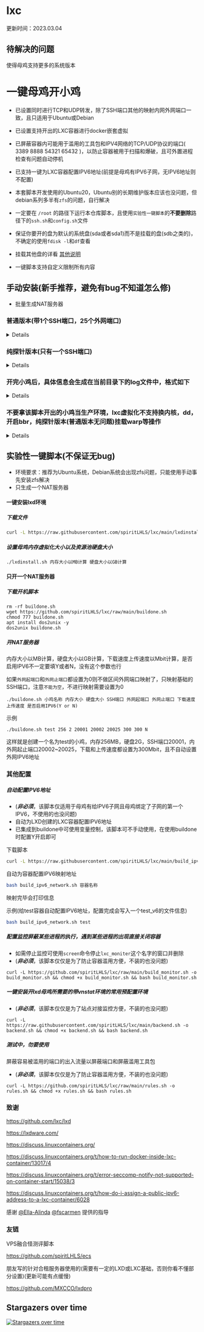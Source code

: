 # lxc

更新时间：2023.03.04

## 待解决的问题

使得母鸡支持更多的系统版本

# 一键母鸡开小鸡

- 已设置同时进行TCP和UDP转发，除了SSH端口其他的映射内网外网端口一致，且只适用于Ubuntu或Debian

- 已设置支持开出的LXC容器进行docker嵌套虚拟

- 已屏蔽容器内可能用于滥用的工具包和IPV4网络的TCP/UDP协议的端口( 3389 8888 54321 65432 )，以防止容器被用于扫描和爆破，且可外置进程检查有问题自动停机

- 已支持一键为LXC容器配置IPV6地址(前提是母鸡有IPV6子网，无IPV6地址则不配置)

- 本套脚本开发使用的Ubuntu20，Ubuntu别的长期维护版本应该也没问题，但debian系列多半有```zfs```的问题，自行解决

- 一定要在 ```/root``` 的路径下运行本仓库脚本，且使用```实验性一键脚本```的**不要删除**路径下的```ssh.sh```和```config.sh```文件

- 保证你要开的盘为默认的系统盘(sda或者sda1)而不是挂载的盘(sdb之类的)，不确定的使用```fdisk -l```和```df```查看

- 挂载其他盘的详看 [其他说明](https://github.com/spiritLHLS/lxc/blob/main/README_other.md)

- 一键脚本支持自定义限制所有内容

## 手动安装(新手推荐，避免有bug不知道怎么修)

- 批量生成NAT服务器

### 普通版本(带1个SSH端口，25个外网端口)

<details>

开出的小鸡配置：1核256MB内存1GB硬盘限速250Mbps带宽

自动关闭防火墙

```bash
apt update
apt install curl wget sudo dos2unix ufw -y
ufw disable
```

内存看你开多少小鸡，这里如果要开8个，换算需要2G内存，实际内存如果是512MB内存，还需要开1.5G，保守点开2G虚拟内存即可

执行下面命令，输入1，再输入2048，代表开2G虚拟内存

```
curl -L https://raw.githubusercontent.com/spiritLHLS/lxc/main/swap.sh -o swap.sh && chmod +x swap.sh && bash swap.sh
```

实际swap开的虚拟内存应该是实际内存的2倍，也就是开1G是合理的，上面我描述的情况属于超开了

```
apt install snapd -y
snap install lxd
/snap/bin/lxd init
```

如果上面的命令中出现下面的错误

(snap "lxd" assumes unsupported features: snapd2.39 (try to update snapd and refresh the core snap))

使用命令修补后再进行lxd的安装

```
snap install core
```

如果无异常，上面三行命令执行结果如下

![](https://i.bmp.ovh/imgs/2022/06/01/76dd73f43e138c88.png)

一般的选项回车默认即可

选择配置物理盘大小(提示默认最小1GB那个选项)，一般我填空闲磁盘大小减去内存大小后乘以0.95并向下取整

提示带auto的更新image的选项记得选no，避免更新占用

软连接lxc命令

```bash
! lxc -h >/dev/null 2>&1 && echo 'alias lxc="/snap/bin/lxc"' >> /root/.bashrc && source /root/.bashrc
export PATH=$PATH:/snap/bin
```

测试lxc有没有软连接上

```
lxc -h
```

lxc命令无问题，执行初始化开小鸡，这一步最好放screen中后台挂起执行，开小鸡时长与你开几个和母鸡配置相关

执行下面命令加载开机脚本

```
rm -rf init.sh
wget https://github.com/spiritLHLS/lxc/raw/main/init.sh
chmod 777 init.sh
apt install dos2unix -y
dos2unix init.sh
```

下面命令为开小鸡名字前缀为**tj**的**10**个小鸡

```
./init.sh tj 10
```

有时候init.sh的运行路径有问题，此时建议前面加上sudo强制根目录执行

</details>

### 纯探针版本(只有一个SSH端口)

<details>

开出的小鸡配置：1核128MB内存300MB硬盘限速200Mbps带宽

自动关闭防火墙

```bash
apt update
apt install curl wget sudo dos2unix ufw -y
ufw disable
```

内存看你开多少小鸡，这里如果要开10个，换算需要1G内存，实际内存如果是512MB内存，还需要开0.5G，保守点开1G虚拟内存即可

执行下面命令，输入1，再输入1024，代表开1G虚拟内存

```bash
curl -L https://raw.githubusercontent.com/spiritLHLS/lxc/main/swap.sh -o swap.sh && chmod +x swap.sh && bash swap.sh
```

实际swap开的虚拟内存应该是实际内存的2倍，也就是开1G是合理的，再多就超开了

```
apt install snapd -y
snap install lxd
/snap/bin/lxd init
```

如果上面的命令中出现下面的错误

(snap "lxd" assumes unsupported features: snapd2.39 (try to update snapd and refresh the core snap))

使用命令修补后再进行lxd的安装

```
snap install core
```

如果无异常，上面三行命令执行结果如下

![](https://i.bmp.ovh/imgs/2022/06/01/76dd73f43e138c88.png)

一般的选项回车默认即可

选择配置物理盘大小(提示默认最小1GB那行)，一般我填空闲磁盘大小减去内存大小后乘以0.95并向下取整

提示带auto的更新image的选项记得选no，避免更新占用

软连接lxc命令

```bash
! lxc -h >/dev/null 2>&1 && echo 'alias lxc="/snap/bin/lxc"' >> /root/.bashrc && source /root/.bashrc
export PATH=$PATH:/snap/bin
```

测试lxc有没有软连接上

```
lxc -h
```

lxc命令无问题，执行初始化开小鸡，这一步最好放screen中后台挂起执行，开小鸡时长与你开几个和母鸡配置相关

加载开机脚本

```
rm -rf least.sh
wget https://github.com/spiritLHLS/lxc/raw/main/least.sh
chmod 777 least.sh
apt install dos2unix -y
dos2unix least.sh
```

下列命令最后一行为开小鸡名字前缀为**tj**的**10**个小鸡

```
./least.sh tj 10
```

有时候least.sh的运行路径有问题，此时建议前面加上sudo强制根目录执行

</details>

### 开完小鸡后，具体信息会生成在当前目录下的log文件中，格式如下

<details>

```
1号服务器名称 密码 ssh端口 外网端口起始 外网端口终止
2号服务器名称 密码 ssh端口 外网端口起始 外网端口终止
```

如果想要查看，只需在当前目录执行以下命令打印log文件即可

```bash
cat log
```
  
</details>

### 不要拿该脚本开出的小鸡当生产环境，lxc虚拟化不支持换内核，dd，开启bbr，**纯探针版本**(普通版本无问题)挂载warp等操作

<details>

本仓库不提供lxc虚拟化使用的其他问题的解答，非脚本相关问题请自行解决

虚拟小鸡想要查看是否在线

查看所有

```bash
lxc list
```

查看个例

```bash
lxc info 服务器名字
```

启动个例

```bash
lxc start 服务器名字
```

停止个例

```bash
lxc stop 服务器名字
```

删除个例

```bash
lxc delete -f 服务器名字
```

进入内部

```bash
lxc exec 服务器名字 /bin/bash
```

退出则输入```exit```回车即可
  
</details>

## 实验性一键脚本(不保证无bug)

- 环境要求：推荐为Ubuntu系统，Debian系统会出现zfs问题，只能使用手动事先安装zfs解决
- 只生成一个NAT服务器

#### 一键安装lxd环境

##### 下载文件

```bash
curl -L https://raw.githubusercontent.com/spiritLHLS/lxc/main/lxdinstall.sh -o lxdinstall.sh && chmod +x lxdinstall.sh
```

##### 设置母鸡内存虚拟化大小以及资源池硬盘大小

```bash
./lxdinstall.sh 内存大小以MB计算 硬盘大小以GB计算
```

#### 只开一个NAT服务器

##### 下载开机脚本

```
rm -rf buildone.sh
wget https://github.com/spiritLHLS/lxc/raw/main/buildone.sh
chmod 777 buildone.sh
apt install dos2unix -y
dos2unix buildone.sh
```

##### 开NAT服务器

内存大小以MB计算，硬盘大小以GB计算，下载速度上传速度以Mbit计算，是否启用IPV6不一定要填Y或者N，没有这个参数也行

如果```外网起端口```和```外网止端口```都设置为0则不做区间外网端口映射了，只映射基础的SSH端口，注意```不能为空```，不进行映射需要设置为0

```
./buildone.sh 小鸡名称 内存大小 硬盘大小 SSH端口 外网起端口 外网止端口 下载速度 上传速度 是否启用IPV6(Y or N)
```

示例

```
./buildone.sh test 256 2 20001 20002 20025 300 300 N
```

这样就是创建一个名为test的小鸡，内存256MB，硬盘2G，SSH端口20001，内外网起止端口20002~20025，下载和上传速度都设置为300Mbit，且不自动设置外网IPV6地址

### 其他配置

##### 自动配置IPV6地址

- (***非必须***，该脚本仅适用于母鸡有给IPV6子网且母鸡绑定了子网的第一个IPV6，不使用的也没问题)
- 自动为LXD创建的LXC容器配置IPV6地址
- 已集成到buildone中可使用变量控制，该脚本可不手动使用，在使用buildone时配置Y开启即可

下载脚本

```bash
curl -L https://raw.githubusercontent.com/spiritLHLS/lxc/main/build_ipv6_network.sh -o build_ipv6_network.sh && chmod +x build_ipv6_network.sh
```

自动为容器配置IPV6映射地址

```bash
bash build_ipv6_network.sh 容器名称
```

映射完毕会打印信息

示例(给test容器自动配置IPV6地址，配置完成会写入一个test_v6的文件信息)

```bash
bash build_ipv6_network.sh test
```

##### 配置监控屏蔽某些进程的执行，遇到某些进程的出现直接关闭容器

- 如需停止监控可使用```screen```命令停止```lxc_moniter```这个名字的窗口并删除
- (***非必须***，该脚本仅仅是为了防止容器滥用方便，不装的也没问题)

```
curl -L https://github.com/spiritLHLS/lxc/raw/main/build_monitor.sh -o build_monitor.sh && chmod +x build_monitor.sh && bash build_monitor.sh
```

##### 一键安装开lxd母鸡所需要的带vnstat环境的常用预配置环境

- (***非必须***，该脚本仅仅是为了站点对接监控方便，不装的也没问题)

```
curl -L https://raw.githubusercontent.com/spiritLHLS/lxc/main/backend.sh -o backend.sh && chmod +x backend.sh && bash backend.sh
```


##### 测试中，勿要使用


屏蔽容易被滥用的端口的出入流量以屏蔽端口和屏蔽滥用工具包

- (***非必须***，该脚本仅仅是为了防止容器滥用方便，不装的也没问题)

```
curl -L https://github.com/spiritLHLS/lxc/raw/main/rules.sh -o rules.sh && chmod +x rules.sh && bash rules.sh
```

### 致谢

https://github.com/lxc/lxd

https://lxdware.com/

https://discuss.linuxcontainers.org/

https://discuss.linuxcontainers.org/t/how-to-run-docker-inside-lxc-container/13017/4

https://discuss.linuxcontainers.org/t/error-seccomp-notify-not-supported-on-container-start/15038/3

https://discuss.linuxcontainers.org/t/how-do-i-assign-a-public-ipv6-address-to-a-lxc-container/6028

感谢 [@Ella-Alinda](https://github.com/Ella-Alinda) [@fscarmen](https://github.com/fscarmen) 提供的指导

### 友链

VPS融合怪测评脚本

https://github.com/spiritLHLS/ecs

朋友写的针对合租服务器使用的(需要有一定的LXD或LXC基础，否则你看不懂部分设置)(更新可能有点缓慢)

https://github.com/MXCCO/lxdpro

## Stargazers over time

[![Stargazers over time](https://starchart.cc/spiritLHLS/lxc.svg)](https://starchart.cc/spiritLHLS/lxc)
